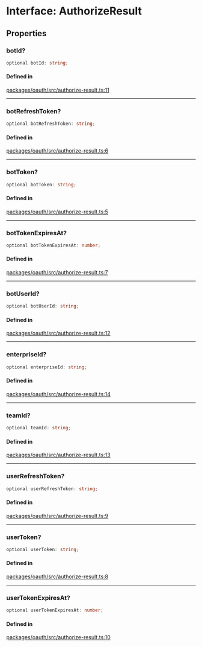 # Interface: AuthorizeResult

## Properties

### botId?

```ts
optional botId: string;
```

#### Defined in

[packages/oauth/src/authorize-result.ts:11](https://github.com/slackapi/node-slack-sdk/blob/7b348598b763c2b7545d1042b5f0429775cfa62c/packages/oauth/src/authorize-result.ts#L11)

***

### botRefreshToken?

```ts
optional botRefreshToken: string;
```

#### Defined in

[packages/oauth/src/authorize-result.ts:6](https://github.com/slackapi/node-slack-sdk/blob/7b348598b763c2b7545d1042b5f0429775cfa62c/packages/oauth/src/authorize-result.ts#L6)

***

### botToken?

```ts
optional botToken: string;
```

#### Defined in

[packages/oauth/src/authorize-result.ts:5](https://github.com/slackapi/node-slack-sdk/blob/7b348598b763c2b7545d1042b5f0429775cfa62c/packages/oauth/src/authorize-result.ts#L5)

***

### botTokenExpiresAt?

```ts
optional botTokenExpiresAt: number;
```

#### Defined in

[packages/oauth/src/authorize-result.ts:7](https://github.com/slackapi/node-slack-sdk/blob/7b348598b763c2b7545d1042b5f0429775cfa62c/packages/oauth/src/authorize-result.ts#L7)

***

### botUserId?

```ts
optional botUserId: string;
```

#### Defined in

[packages/oauth/src/authorize-result.ts:12](https://github.com/slackapi/node-slack-sdk/blob/7b348598b763c2b7545d1042b5f0429775cfa62c/packages/oauth/src/authorize-result.ts#L12)

***

### enterpriseId?

```ts
optional enterpriseId: string;
```

#### Defined in

[packages/oauth/src/authorize-result.ts:14](https://github.com/slackapi/node-slack-sdk/blob/7b348598b763c2b7545d1042b5f0429775cfa62c/packages/oauth/src/authorize-result.ts#L14)

***

### teamId?

```ts
optional teamId: string;
```

#### Defined in

[packages/oauth/src/authorize-result.ts:13](https://github.com/slackapi/node-slack-sdk/blob/7b348598b763c2b7545d1042b5f0429775cfa62c/packages/oauth/src/authorize-result.ts#L13)

***

### userRefreshToken?

```ts
optional userRefreshToken: string;
```

#### Defined in

[packages/oauth/src/authorize-result.ts:9](https://github.com/slackapi/node-slack-sdk/blob/7b348598b763c2b7545d1042b5f0429775cfa62c/packages/oauth/src/authorize-result.ts#L9)

***

### userToken?

```ts
optional userToken: string;
```

#### Defined in

[packages/oauth/src/authorize-result.ts:8](https://github.com/slackapi/node-slack-sdk/blob/7b348598b763c2b7545d1042b5f0429775cfa62c/packages/oauth/src/authorize-result.ts#L8)

***

### userTokenExpiresAt?

```ts
optional userTokenExpiresAt: number;
```

#### Defined in

[packages/oauth/src/authorize-result.ts:10](https://github.com/slackapi/node-slack-sdk/blob/7b348598b763c2b7545d1042b5f0429775cfa62c/packages/oauth/src/authorize-result.ts#L10)
